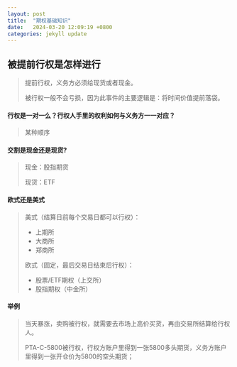 ```yaml
---
layout: post
title:  "期权基础知识"
date:   2024-03-20 12:09:19 +0800
categories: jekyll update
---
```

## 被提前行权是怎样进行
> 提前行权，义务方必须给现货或者现金。    
> 
> 被行权一般不会亏损，因为此事件的主要逻辑是：将时间价值提前落袋。

#### 行权是一对一么？行权人手里的权利如何与义务方一一对应？
> 某种顺序
#### 交割是现金还是现货?
> 现金：股指期货   
> 
> 现货：ETF
#### 欧式还是美式
> 美式（结算日前每个交易日都可以行权）：
> - 上期所
> - 大商所
> - 郑商所
> 
> 欧式（固定，最后交易日结束后行权）：  
> - 股票/ETF期权（上交所）
> - 股指期权（中金所）
#### 举例
> 当天暴涨，卖购被行权，就需要去市场上高价买货，再由交易所结算给行权人。   
> 
> PTA-C-5800被行权，行权方账户里得到一张5800多头期货，义务方账户里得到一张开仓价为5800的空头期货；